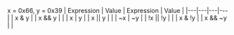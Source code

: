 x = 0x66, y = 0x39
| Expression | Value | Expression | Value |
|---|---|---|---|
| x & y |  | x && y |  |
| x | y |  | x || y |  |
| ~x | ~y |  | !x || !y |  |
| x & !y |  | x && ~y |  |
